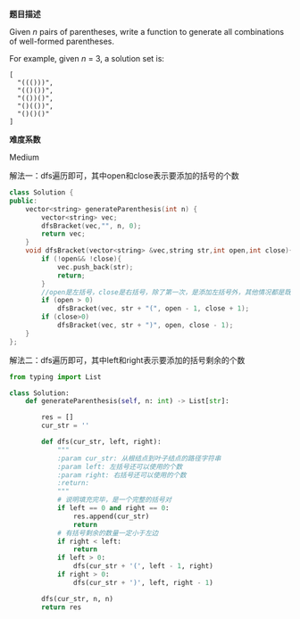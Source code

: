 **题目描述**   

Given *n* pairs of parentheses, write a function to generate all combinations of well-formed parentheses.

For example, given *n* = 3, a solution set is:

```
[
  "((()))",
  "(()())",
  "(())()",
  "()(())",
  "()()()"
]
```

**难度系数**    

Medium

解法一：dfs遍历即可，其中open和close表示要添加的括号的个数

```c++
class Solution {
public:
	vector<string> generateParenthesis(int n) {
		vector<string> vec;
		dfsBracket(vec,"", n, 0);
		return vec;
	}
	void dfsBracket(vector<string> &vec,string str,int open,int close){
		if (!open&& !close){
			vec.push_back(str);
			return;
		}
        //open是左括号，close是右括号，除了第一次，是添加左括号外，其他情况都是既可以添加左，又可以添加右，结束条件是左右均为0
		if (open > 0)
			dfsBracket(vec, str + "(", open - 1, close + 1);
		if (close>0)
			dfsBracket(vec, str + ")", open, close - 1);	
	}
};
```

解法二：dfs遍历即可，其中left和right表示要添加的括号剩余的个数

```python
from typing import List

class Solution:
    def generateParenthesis(self, n: int) -> List[str]:

        res = []
        cur_str = ''

        def dfs(cur_str, left, right):
            """
            :param cur_str: 从根结点到叶子结点的路径字符串
            :param left: 左括号还可以使用的个数
            :param right: 右括号还可以使用的个数
            :return:
            """
            # 说明填充完毕，是一个完整的括号对
            if left == 0 and right == 0:
                res.append(cur_str)
                return
            # 有括号剩余的数量一定小于左边
            if right < left:
                return
            if left > 0:
                dfs(cur_str + '(', left - 1, right)
            if right > 0:
                dfs(cur_str + ')', left, right - 1)

        dfs(cur_str, n, n)
        return res
```










